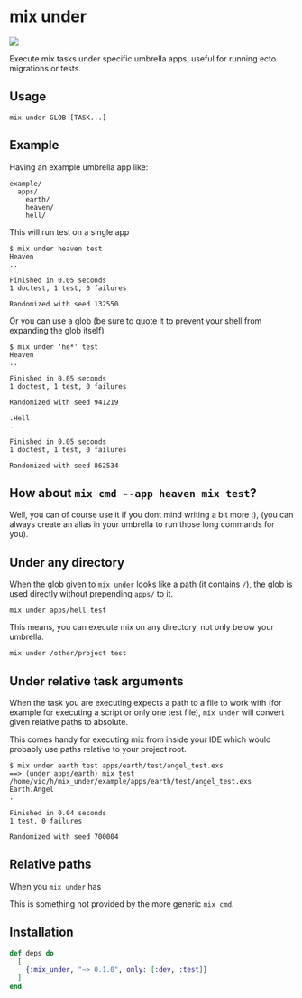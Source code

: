 # mix under

<a href="https://travis-ci.org/vic/mix_under"><img src="https://travis-ci.org/vic/mix_under.svg"></a>


Execute mix tasks under specific umbrella apps, useful for running ecto migrations or tests.

## Usage

```shell
mix under GLOB [TASK...]
```

## Example

Having an example umbrella app like:

```shell
example/
  apps/
    earth/
    heaven/
    hell/
```

This will run test on a single app

```shell
$ mix under heaven test
Heaven
..

Finished in 0.05 seconds
1 doctest, 1 test, 0 failures

Randomized with seed 132550
```

Or you can use a glob (be sure to quote it to prevent your shell from expanding the glob itself)

```shell
$ mix under 'he*' test
Heaven
..

Finished in 0.05 seconds
1 doctest, 1 test, 0 failures

Randomized with seed 941219

.Hell
.

Finished in 0.05 seconds
1 doctest, 1 test, 0 failures

Randomized with seed 862534
```

## How about `mix cmd --app heaven mix test`?

Well, you can of course use it if you dont mind writing a bit more :),
(you can always create an alias in your umbrella to run those long commands for you).

## Under any directory

When the glob given to `mix under` looks like a path (it contains `/`), the glob
is used directly without prepending `apps/` to it.

```shell
mix under apps/hell test
```

This means, you can execute mix on any directory, not only below your umbrella.

```shell
mix under /other/project test
```

## Under relative task arguments

When the task you are executing expects a path to a file to work with (for example for
executing a script or only one test file), `mix under` will convert given relative paths
to absolute. 

This comes handy for executing mix from inside your IDE which would probably use paths
relative to your project root.

```shell
$ mix under earth test apps/earth/test/angel_test.exs
==> (under apps/earth) mix test /home/vic/h/mix_under/example/apps/earth/test/angel_test.exs
Earth.Angel
.

Finished in 0.04 seconds
1 test, 0 failures

Randomized with seed 700004
```

## Relative paths

When you `mix under` has 


This is something not provided by the more generic `mix cmd`.


## Installation

```elixir
def deps do
  [
    {:mix_under, "~> 0.1.0", only: [:dev, :test]}
  ]
end
```
